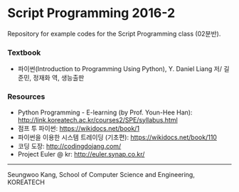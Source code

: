 # Script Programming 2016-2
Repository for example codes for the Script Programming class (02분반).

### Textbook
- 파이썬(Introduction to Programming Using Python), Y. Daniel Liang 저/ 길준민, 정재화 역, 생능출판

### Resources
- Python Programming - E-learning (by Prof. Youn-Hee Han): http://link.koreatech.ac.kr/courses2/SPE/syllabus.html
- 점프 투 파이썬: https://wikidocs.net/book/1
- 파이썬을 이용한 시스템 트레이딩 (기초편): https://wikidocs.net/book/110
- 코딩 도장: http://codingdojang.com/
- Project Euler @ kr: http://euler.synap.co.kr/

---
Seungwoo Kang, School of Computer Science and Engineering, KOREATECH




